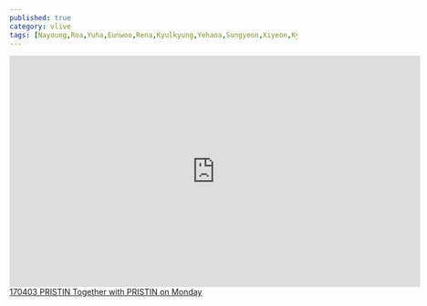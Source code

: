 ```yaml
---
published: true
category: vlive
tags: [Nayoung,Roa,Yuha,Eunwoo,Rena,Kyulkyung,Yehana,Sungyeon,Xiyeon,Kyla]
---
```

<iframe src="http://www.vlive.tv/embed/26635" frameborder="no" scrolling="no" marginwidth="0" marginheight="0" WIDTH="720" HEIGHT="405" allowfullscreen></iframe><br /><a href="" target="_blank">170403 PRISTIN Together with PRISTIN on Monday</a>